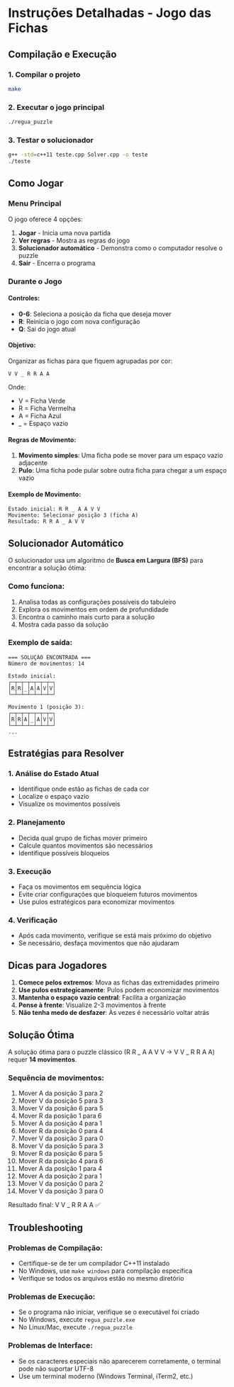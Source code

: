 # Instruções Detalhadas - Jogo das Fichas

## Compilação e Execução

### 1. Compilar o projeto
```bash
make
```

### 2. Executar o jogo principal
```bash
./regua_puzzle
```

### 3. Testar o solucionador
```bash
g++ -std=c++11 teste.cpp Solver.cpp -o teste
./teste
```

## Como Jogar

### Menu Principal
O jogo oferece 4 opções:
1. **Jogar** - Inicia uma nova partida
2. **Ver regras** - Mostra as regras do jogo
3. **Solucionador automático** - Demonstra como o computador resolve o puzzle
4. **Sair** - Encerra o programa

### Durante o Jogo

#### Controles:
- **0-6**: Seleciona a posição da ficha que deseja mover
- **R**: Reinicia o jogo com nova configuração
- **Q**: Sai do jogo atual

#### Objetivo:
Organizar as fichas para que fiquem agrupadas por cor:
```
V V _ R R A A
```
Onde:
- V = Ficha Verde
- R = Ficha Vermelha  
- A = Ficha Azul
- _ = Espaço vazio

#### Regras de Movimento:
1. **Movimento simples**: Uma ficha pode se mover para um espaço vazio adjacente
2. **Pulo**: Uma ficha pode pular sobre outra ficha para chegar a um espaço vazio

#### Exemplo de Movimento:
```
Estado inicial: R R _ A A V V
Movimento: Selecionar posição 3 (ficha A)
Resultado: R R A _ A V V
```

## Solucionador Automático

O solucionador usa um algoritmo de **Busca em Largura (BFS)** para encontrar a solução ótima:

### Como funciona:
1. Analisa todas as configurações possíveis do tabuleiro
2. Explora os movimentos em ordem de profundidade
3. Encontra o caminho mais curto para a solução
4. Mostra cada passo da solução

### Exemplo de saída:
```
=== SOLUÇÃO ENCONTRADA ===
Número de movimentos: 14

Estado inicial:
┌─┬─┬─┬─┬─┬─┬─┐
│R│R│_│A│A│V│V│
└─┴─┴─┴─┴─┴─┴─┘

Movimento 1 (posição 3):
┌─┬─┬─┬─┬─┬─┬─┐
│R│R│A│_│A│V│V│
└─┴─┴─┴─┴─┴─┴─┘
...
```

## Estratégias para Resolver

### 1. Análise do Estado Atual
- Identifique onde estão as fichas de cada cor
- Localize o espaço vazio
- Visualize os movimentos possíveis

### 2. Planejamento
- Decida qual grupo de fichas mover primeiro
- Calcule quantos movimentos são necessários
- Identifique possíveis bloqueios

### 3. Execução
- Faça os movimentos em sequência lógica
- Evite criar configurações que bloqueiem futuros movimentos
- Use pulos estratégicos para economizar movimentos

### 4. Verificação
- Após cada movimento, verifique se está mais próximo do objetivo
- Se necessário, desfaça movimentos que não ajudaram

## Dicas para Jogadores

1. **Comece pelos extremos**: Mova as fichas das extremidades primeiro
2. **Use pulos estrategicamente**: Pulos podem economizar movimentos
3. **Mantenha o espaço vazio central**: Facilita a organização
4. **Pense à frente**: Visualize 2-3 movimentos à frente
5. **Não tenha medo de desfazer**: Às vezes é necessário voltar atrás

## Solução Ótima

A solução ótima para o puzzle clássico (R R _ A A V V → V V _ R R A A) requer **14 movimentos**.

### Sequência de movimentos:
1. Mover A da posição 3 para 2
2. Mover V da posição 5 para 3
3. Mover V da posição 6 para 5
4. Mover R da posição 1 para 6
5. Mover A da posição 4 para 1
6. Mover R da posição 0 para 4
7. Mover V da posição 3 para 0
8. Mover V da posição 5 para 3
9. Mover R da posição 6 para 5
10. Mover R da posição 4 para 6
11. Mover A da posição 1 para 4
12. Mover A da posição 2 para 1
13. Mover V da posição 0 para 2
14. Mover V da posição 3 para 0

Resultado final: V V _ R R A A ✅

## Troubleshooting

### Problemas de Compilação:
- Certifique-se de ter um compilador C++11 instalado
- No Windows, use `make windows` para compilação específica
- Verifique se todos os arquivos estão no mesmo diretório

### Problemas de Execução:
- Se o programa não iniciar, verifique se o executável foi criado
- No Windows, execute `regua_puzzle.exe`
- No Linux/Mac, execute `./regua_puzzle`

### Problemas de Interface:
- Se os caracteres especiais não aparecerem corretamente, o terminal pode não suportar UTF-8
- Use um terminal moderno (Windows Terminal, iTerm2, etc.) 